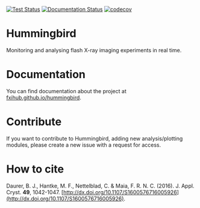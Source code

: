 [![Test Status](https://github.com/FXIhub/hummingbird/workflows/test/badge.svg)](https://github.com/FXIhub/hummingbird/actions?query=workflow%3A%22test%22) [![Documentation Status](https://readthedocs.org/projects/spidocs/badge/?version=latest)](http://fxihub.github.io/hummingbird/) [![codecov](https://codecov.io/gh/FXIhub/hummingbird/branch/master/graph/badge.svg)](https://codecov.io/gh/FXIhub/hummingbird)
# Hummingbird

Monitoring and analysing flash X-ray imaging experiments in real time. 

# Documentation

You can find documentation about the project at [fxihub.github.io/hummingbird](https://fxihub.github.io/hummingbird).

# Contribute

If you want to contribute to Hummingbird, adding new analysis/plotting modules, please create a new issue with a request for access.

# How to cite
Daurer, B. J., Hantke, M. F., Nettelblad, C. & Maia, F. R. N. C. (2016). J. Appl. Cryst. **49**, 1042-1047. [http://dx.doi.org/10.1107/S1600576716005926](http://dx.doi.org/10.1107/S1600576716005926).
